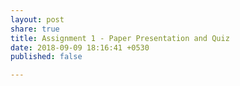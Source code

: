 ```yaml
---
layout: post
share: true
title: Assignment 1 - Paper Presentation and Quiz
date: 2018-09-09 18:16:41 +0530
published: false

---
```

